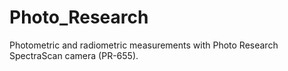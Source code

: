 # Photo_Research
Photometric and radiometric measurements with Photo Research SpectraScan camera (PR-655).

